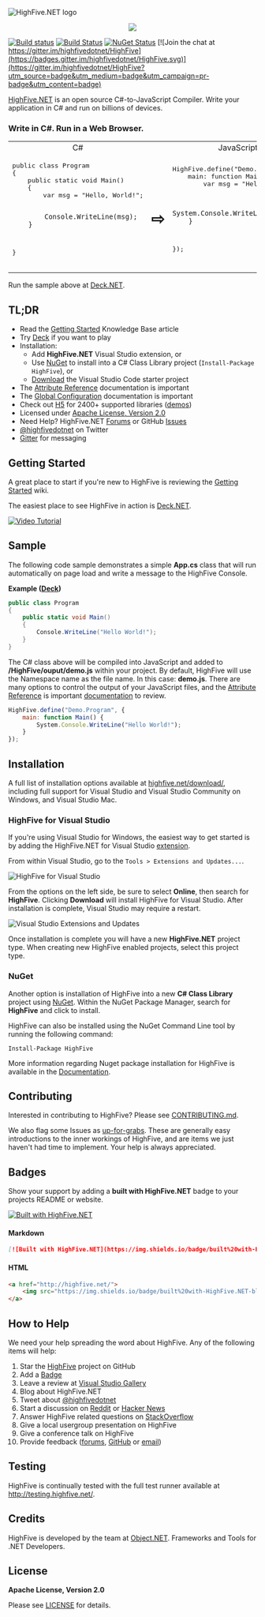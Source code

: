 ![HighFive.NET logo](https://speed.highfive.net/identity/highfivedotnet-sh.png)

<p align="center"><img src="https://user-images.githubusercontent.com/62210/29276839-1759fbe8-80cd-11e7-921c-d509e0e2a22c.png"></p>

[![Build status](https://ci.appveyor.com/api/projects/status/nm2f0c0u1jx0sniq/branch/master?svg=true)](https://ci.appveyor.com/project/ObjectDotNet/highfive/branch/master)
[![Build Status](https://travis-ci.org/highfivedotnet/HighFive.svg?branch=master)](https://travis-ci.org/highfivedotnet/HighFive)
[![NuGet Status](https://img.shields.io/nuget/v/HighFive.svg)](https://www.nuget.org/packages/HighFive)
[![Join the chat at https://gitter.im/highfivedotnet/HighFive](https://badges.gitter.im/highfivedotnet/HighFive.svg)](https://gitter.im/highfivedotnet/HighFive?utm_source=badge&utm_medium=badge&utm_campaign=pr-badge&utm_content=badge)

[HighFive.NET](http://highfive.net/) is an open source C#-to-JavaScript Compiler. Write your application in C# and run on billions of devices.

### Write in C#. Run in a Web Browser.

<table>
<tr><td align="center" width="50%">C#</td><td></td><td align="center"  width="50%">JavaScript</td></tr>
<tr>
<td>
<pre lang="csharp">
public class Program
{
    public static void Main()
    {
        var msg = "Hello, World!";

            Console.WriteLine(msg);
        }
}
</pre>
</td>
<td><h1>&#8680;</h1></td>
<td>
<pre lang="javascript">
HighFive.define("Demo.Program", {
    main: function Main () {
        var msg = "Hello, World!";

            System.Console.WriteLine(msg);
        }
});
</pre>
</td>
</tr>
</table>

Run the sample above at [Deck.NET](https://deck.net/helloworld).

## TL;DR

* Read the [Getting Started](https://github.com/highfivedotnet/HighFive/wiki) Knowledge Base article
* Try [Deck](https://deck.net/) if you want to play
* Installation:
  * Add **HighFive.NET** Visual Studio extension, or 
  * Use [NuGet](https://www.nuget.org/packages/highfive) to install into a C# Class Library project (`Install-Package HighFive`), or
  * [Download](http://highfive.net/download/) the Visual Studio Code starter project
* The [Attribute Reference](https://github.com/highfivedotnet/HighFive/wiki/attribute-reference) documentation is important
* The [Global Configuration](https://github.com/highfivedotnet/HighFive/wiki/global-configuration) documentation is important
* Check out [H5](https://retyped.com/) for 2400+ supported libraries ([demos](https://demos.retyped.com))
* Licensed under [Apache License, Version 2.0](https://github.com/highfivedotnet/HighFive/blob/master/LICENSE.md)
* Need Help? HighFive.NET [Forums](http://forums.highfive.net/) or GitHub [Issues](https://github.com/highfivedotnet/HighFive/issues)
* [@highfivedotnet](https://twitter.com/highfivedotnet) on Twitter
* [Gitter](https://gitter.im/highfivedotnet/HighFive) for messaging

## Getting Started

A great place to start if you're new to HighFive is reviewing the [Getting Started](https://github.com/highfivedotnet/HighFive/wiki) wiki.

The easiest place to see HighFive in action is [Deck.NET](https://deck.net/). 

[![Video Tutorial](https://user-images.githubusercontent.com/62210/30412015-ee0e9ccc-98d1-11e7-9a28-3bc02b900190.png)](https://www.youtube.com/watch?v=cEUR1UthE2c)

## Sample

The following code sample demonstrates a simple **App.cs** class that will run automatically on page load and write a message to the HighFive Console.

**Example ([Deck](https://deck.net/7fb39e336182bea04c695ab43379cd8c))**

```csharp
public class Program
{
    public static void Main()
    {
        Console.WriteLine("Hello World!");
    }
}
```

The C# class above will be compiled into JavaScript and added to **/HighFive/ouput/demo.js** within your project. By default, HighFive will use the Namespace name as the file name. In this case: **demo.js**. There are many options to control the output of your JavaScript files, and the [Attribute Reference](https://github.com/highfivedotnet/HighFive/wiki/attribute-reference) is important [documentation](https://github.com/highfivedotnet/HighFive/wiki) to review.

```javascript
HighFive.define("Demo.Program", {
    main: function Main() {
        System.Console.WriteLine("Hello World!");
    }
});
```

## Installation

A full list of installation options available at [highfive.net/download/](http://highfive.net/download/), including full support for Visual Studio and Visual Studio Community on Windows, and Visual Studio Mac.

### HighFive for Visual Studio

If you're using Visual Studio for Windows, the easiest way to get started is by adding the HighFive.NET for Visual Studio [extension](https://visualstudiogallery.msdn.microsoft.com/dca5c80f-a0df-4944-8343-9c905db84757).

From within Visual Studio, go to the `Tools > Extensions and Updates...`.

![HighFive for Visual Studio](https://user-images.githubusercontent.com/62210/29292228-932ebb7e-8103-11e7-952a-3088274acf10.png)

From the options on the left side, be sure to select **Online**, then search for **HighFive**. Clicking **Download** will install HighFive for Visual Studio. After installation is complete, Visual Studio may require a restart. 

![Visual Studio Extensions and Updates](https://user-images.githubusercontent.com/62210/29292229-93406b44-8103-11e7-90a0-30232486a5a7.png)

Once installation is complete you will have a new **HighFive.NET** project type. When creating new HighFive enabled projects, select this project type. 
### NuGet

Another option is installation of HighFive into a new **C# Class Library** project using [NuGet](https://www.nuget.org/packages/highfive). Within the NuGet Package Manager, search for **HighFive** and click to install. 

HighFive can also be installed using the NuGet Command Line tool by running the following command:

```
Install-Package HighFive
```

More information regarding Nuget package installation for HighFive is available in the [Documentation](https://github.com/highfivedotnet/HighFive/wiki/nuget-installation).

## Contributing

Interested in contributing to HighFive? Please see [CONTRIBUTING.md](https://github.com/highfivedotnet/HighFive/blob/master/.github/CONTRIBUTING.md).

We also flag some Issues as [up-for-grabs](https://github.com/highfivedotnet/HighFive/issues?q=is%3Aopen+is%3Aissue+label%3Aup-for-grabs). These are generally easy introductions to the inner workings of HighFive, and are items we just haven't had time to implement. Your help is always appreciated.

## Badges

Show your support by adding a **built with HighFive.NET** badge to your projects README or website.

[![Built with HighFive.NET](https://img.shields.io/badge/built%20with-HighFive.NET-blue.svg)](http://highfive.net/)

#### Markdown

```md
[![Built with HighFive.NET](https://img.shields.io/badge/built%20with-HighFive.NET-blue.svg)](http://highfive.net/)
```

#### HTML

```html
<a href="http://highfive.net/">
    <img src="https://img.shields.io/badge/built%20with-HighFive.NET-blue.svg" title="Built with HighFive.NET" />
</a>
```

## How to Help

We need your help spreading the word about HighFive. Any of the following items will help:

1. Star the [HighFive](https://github.com/highfivedotnet/HighFive/) project on GitHub
1. Add a [Badge](#badges)
1. Leave a review at [Visual Studio Gallery](https://marketplace.visualstudio.com/items?itemName=HighFiveNET.HighFiveNET)
1. Blog about HighFive.NET
1. Tweet about [@highfivedotnet](https://twitter.com/highfivedotnet)
1. Start a discussion on [Reddit](http://reddit.com/r/programming) or [Hacker News](https://news.ycombinator.com/)
1. Answer HighFive related questions on [StackOverflow](http://stackoverflow.com/questions/tagged/highfive.net)
1. Give a local usergroup presentation on HighFive
1. Give a conference talk on HighFive
1. Provide feedback ([forums](http://forums.highfive.net), [GitHub](https://github.com/highfivedotnet/HighFive/issues) or [email](mailto:hello@highfive.net))

## Testing

HighFive is continually tested with the full test runner available at http://testing.highfive.net/. 

## Credits

HighFive is developed by the team at [Object.NET](http://object.net/). Frameworks and Tools for .NET Developers.

## License

**Apache License, Version 2.0**

Please see [LICENSE](https://github.com/highfivedotnet/HighFive/blob/master/LICENSE.md) for details.
